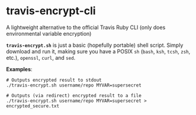 # travis-encrypt-cli
A lightweight alternative to the official Travis Ruby CLI (only does environmental variable encryption)

**`travis-encrypt.sh`** is just a basic (hopefully portable) shell script. Simply download and run it, making sure you have a POSIX `sh` (`bash`, `ksh`, `tcsh`, `zsh`, etc.), `openssl`, `curl`, and `sed`.

**Examples**:

    # Outputs encrypted result to stdout
    ./travis-encrypt.sh username/repo MYVAR=supersecret

    # Outputs (via redirect) encrypted result to a file
    ./travis-encrypt.sh username/repo MYVAR=supersecret > encrypted_secure.txt

